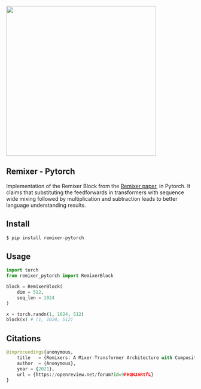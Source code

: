 <img src="./remixer.png" width="400px"></img>

## Remixer - Pytorch

Implementation of the Remixer Block from the <a href="https://openreview.net/pdf?id=9FHQHJnRtfL">Remixer paper</a>, in Pytorch. It claims that substituting the feedforwards in transformers with sequence wide mixing followed by multiplication and subtraction leads to better language understanding results.


## Install

```py
$ pip install remixer-pytorch
```

## Usage

```py
import torch
from remixer_pytorch import RemixerBlock

block = RemixerBlock(
    dim = 512,
    seq_len = 1024
)

x = torch.randn(1, 1024, 512)
block(x) # (1, 1024, 512)
```

## Citations

```py
@inproceedings{anonymous,
    title   = {Remixers: A Mixer-Transformer Architecture with Compositional Operators for Natural Language Understanding },
    author  = {Anonymous},
    year = {2021},
    url = {https://openreview.net/forum?id=9FHQHJnRtfL}
}
```
